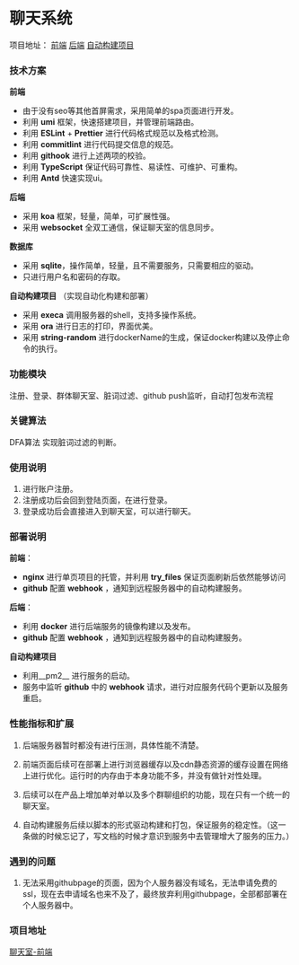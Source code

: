 # 聊天系统

项目地址：
[前端](https://github.com/King5-12/meetProject)
[后端](https://github.com/King5-12/meetprojectback)
[自动构建项目](https://github.com/King5-12/meetbuild)

### 技术方案

__前端__
- 由于没有seo等其他首屏需求，采用简单的spa页面进行开发。
- 利用 __umi__ 框架，快速搭建项目，并管理前端路由。
- 利用 __ESLint__ + __Prettier__ 进行代码格式规范以及格式检测。
- 利用  __commitlint__ 进行代码提交信息的规范。
- 利用 __githook__ 进行上述两项的校验。
- 利用 __TypeScript__ 保证代码可靠性、易读性、可维护、可重构。
- 利用 __Antd__ 快速实现ui。

__后端__ 
- 采用 __koa__ 框架，轻量，简单，可扩展性强。
- 采用 __websocket__ 全双工通信，保证聊天室的信息同步。

__数据库__ 
- 采用 __sqlite__，操作简单，轻量，且不需要服务，只需要相应的驱动。
- 只进行用户名和密码的存取。

__自动构建项目__ （实现自动化构建和部署）
- 采用 __execa__ 调用服务器的shell，支持多操作系统。
- 采用 __ora__ 进行日志的打印，界面优美。
- 采用 __string-random__ 进行dockerName的生成，保证docker构建以及停止命令的执行。

### 功能模块
注册、登录、群体聊天室、脏词过滤、github push监听，自动打包发布流程

### 关键算法
DFA算法 实现脏词过滤的判断。

### 使用说明
1. 进行账户注册。
2. 注册成功后会回到登陆页面，在进行登录。
3. 登录成功后会直接进入到聊天室，可以进行聊天。

### 部署说明
__前端__：
- __nginx__ 进行单页项目的托管，并利用 __try_files__ 保证页面刷新后依然能够访问
- __github__ 配置 __webhook__ ，通知到远程服务器中的自动构建服务。

__后端__：
- 利用 __docker__ 进行后端服务的镜像构建以及发布。
- __github__ 配置 __webhook__ ，通知到远程服务器中的自动构建服务。

__自动构建项目__
- 利用__pm2__ 进行服务的启动。
- 服务中监听 __github__ 中的 __webhook__ 请求，进行对应服务代码个更新以及服务重启。

### 性能指标和扩展
1. 后端服务器暂时都没有进行压测，具体性能不清楚。

2. 前端页面后续可在部署上进行浏览器缓存以及cdn静态资源的缓存设置在网络上进行优化。运行时的内存由于本身功能不多，并没有做针对性处理。

3. 后续可以在产品上增加单对单以及多个群聊组织的功能，现在只有一个统一的聊天室。

4. 自动构建服务后续以脚本的形式驱动构建和打包，保证服务的稳定性。（这一条做的时候忘记了，写文档的时候才意识到服务中去管理增大了服务的压力。）


### 遇到的问题
1. 无法采用githubpage的页面，因为个人服务器没有域名，无法申请免费的ssl，现在去申请域名也来不及了，最终放弃利用githubpage，全部都部署在个人服务器中。
### 项目地址

[聊天室-前端](http://121.89.204.99:8000/)
